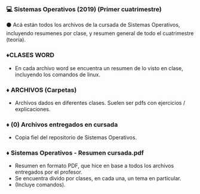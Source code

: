 ### :computer: Sistemas Operativos (2019) (Primer cuatrimestre)


:black_circle: Acá están todos los archivos de la cursada de Sistemas Operativos, incluyendo resumenes por clase, y resumen general de todo el cuatrimestre (teoría).


### :diamonds:CLASES WORD
- En cada archivo word se encuentra un resumen de lo visto en clase, incluyendo los comandos de linux.


### :diamonds: ARCHIVOS (Carpetas)
- Archivos dados en diferentes clases. Suelen ser pdfs con ejercicios / explicaciones.


### :diamonds: (0) Archivos entregados en cursada
- Copia fiel del repositorio de Sistemas Operativos.


### :diamonds: Sistemas Operativos - Resumen cursada.pdf
- Resumen en formato PDF, que hice en base a todos los archivos entregados por el profesor.
- Se encuentra divido por clases, en cada una, un tema en particular.
- (Incluye comandos).


